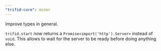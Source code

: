 ```yaml
---
"trifid-core": minor
---
```


Improve types in general.

`trifid.start` now returns a `Promise<import('http').Server>` instead of `void`.
This allows to wait for the server to be ready before doing anything else.
